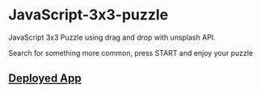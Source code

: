 # JavaScript-3x3-puzzle
JavaScript 3x3 Puzzle using drag and drop with unsplash API. 

Search for something more common, press START and enjoy your puzzle

## [Deployed App](https://leventeback.github.io/JavaScript-3x3-puzzle/)
